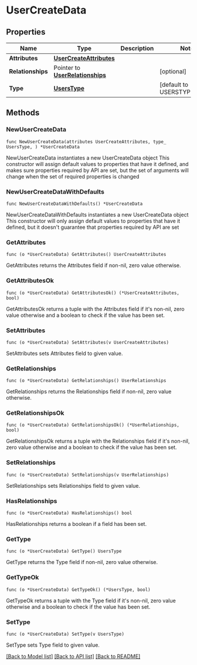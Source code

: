 # UserCreateData

## Properties

Name | Type | Description | Notes
------------ | ------------- | ------------- | -------------
**Attributes** | [**UserCreateAttributes**](UserCreateAttributes.md) |  | 
**Relationships** | Pointer to [**UserRelationships**](UserRelationships.md) |  | [optional] 
**Type** | [**UsersType**](UsersType.md) |  | [default to USERSTYPE_USERS]

## Methods

### NewUserCreateData

`func NewUserCreateData(attributes UserCreateAttributes, type_ UsersType, ) *UserCreateData`

NewUserCreateData instantiates a new UserCreateData object
This constructor will assign default values to properties that have it defined,
and makes sure properties required by API are set, but the set of arguments
will change when the set of required properties is changed

### NewUserCreateDataWithDefaults

`func NewUserCreateDataWithDefaults() *UserCreateData`

NewUserCreateDataWithDefaults instantiates a new UserCreateData object
This constructor will only assign default values to properties that have it defined,
but it doesn't guarantee that properties required by API are set

### GetAttributes

`func (o *UserCreateData) GetAttributes() UserCreateAttributes`

GetAttributes returns the Attributes field if non-nil, zero value otherwise.

### GetAttributesOk

`func (o *UserCreateData) GetAttributesOk() (*UserCreateAttributes, bool)`

GetAttributesOk returns a tuple with the Attributes field if it's non-nil, zero value otherwise
and a boolean to check if the value has been set.

### SetAttributes

`func (o *UserCreateData) SetAttributes(v UserCreateAttributes)`

SetAttributes sets Attributes field to given value.


### GetRelationships

`func (o *UserCreateData) GetRelationships() UserRelationships`

GetRelationships returns the Relationships field if non-nil, zero value otherwise.

### GetRelationshipsOk

`func (o *UserCreateData) GetRelationshipsOk() (*UserRelationships, bool)`

GetRelationshipsOk returns a tuple with the Relationships field if it's non-nil, zero value otherwise
and a boolean to check if the value has been set.

### SetRelationships

`func (o *UserCreateData) SetRelationships(v UserRelationships)`

SetRelationships sets Relationships field to given value.

### HasRelationships

`func (o *UserCreateData) HasRelationships() bool`

HasRelationships returns a boolean if a field has been set.

### GetType

`func (o *UserCreateData) GetType() UsersType`

GetType returns the Type field if non-nil, zero value otherwise.

### GetTypeOk

`func (o *UserCreateData) GetTypeOk() (*UsersType, bool)`

GetTypeOk returns a tuple with the Type field if it's non-nil, zero value otherwise
and a boolean to check if the value has been set.

### SetType

`func (o *UserCreateData) SetType(v UsersType)`

SetType sets Type field to given value.



[[Back to Model list]](../README.md#documentation-for-models) [[Back to API list]](../README.md#documentation-for-api-endpoints) [[Back to README]](../README.md)


